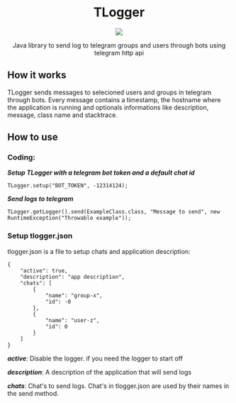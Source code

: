 <h1 align="center">TLogger</h1>

<p align="center">
<a href="https://github.com/LeandroLucas/telegram-logger/blob/master/LICENSE" target="_blank">
<img src="https://img.shields.io/github/license/mashape/apistatus.svg">
</a>
</p>
<p align="center">
Java library to send log to telegram groups and users through bots using telegram http api
</p>

## How it works
<p>
  TLogger sends messages to selecioned users and groups in telegram through bots. Every message contains a timestamp, the hostname where the application is running and optionals informations like description, message, class name and stacktrace.
</p>

## How to use

### Coding:

***Setup TLogger with a telegram bot token and a default chat id***
```
TLogger.setup("BOT_TOKEN", -12314124);
```
***Send logs to telegram***
```
TLogger.getLogger().send(ExampleClass.class, "Message to send", new RuntimeException("Throwable example"));
```

### Setup tlogger.json

<p>
 tlogger.json is a file to setup chats and application description:
</p>

```
{
	"active": true,
	"description": "app description",
	"chats": [
		{
			"name": "group-x",
			"id": -0
		},
		{
			"name": "user-z",
			"id": 0
		}
	]
}
```

***active***: Disable the logger. if you need the logger to start off

***description***: A description of the application that will send logs

***chats***: Chat's to send logs. Chat's in tlogger.json are used by their names in the send method.
